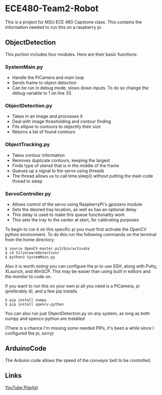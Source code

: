 # ECE480-Team2-Robot

This is a project for MSU ECE 480 Capstone class. This contains the information needed to run this on a raspberry pi.

## ObjectDetection

This portion includes four modules. Here are their basic functions:

### SystemMain.py
- Handle the PiCamera and main loop
- Sends frame to object detection
- Can be run in debug mode, slows down inputs. To do so change the debug variable to 1 on line 33.

### ObjectDetection.py
- Takes in an image and processes it
- Deal with image thresholding and contour finding
- Fits ellipse to contours to objectify their size
- Returns a list of found contours

### ObjectTracking.py
- Takes contour information
- Removes duplicate contours, keeping the largest
- Finds type of utensil that is in the middle of the frame
- Queues up a signal to the servo using threads
- The thread allows us to call time.sleep() without putting the main code thread to sleep

### ServoController.py
- Allows control of the servo using RaspberryPi's gpiozero module
- Sets the desired tray location, as well as has an optional delay
- This delay is used to make this queue functionality work
- This sets the tray to the center at start, for calibrating purposes

To begin to run it on this specific pi you must first activate the OpenCV python environment.
To do this run the following commands on the terminal from the home directory:

```{r, engine='pyhton', count_lines}
$ source OpenCV-master-pi3/bin/activate
$ cd SilverwareDetection/
$ python3 SystemMain.py
```

Also it is worth noting you can configure the pi to use SSH, along with Putty, XLaunch, and WinSCP. This may be
easier than using built in editors and the monitor to code on.

If you want to run this on your own pi all you need is a PiCamera, pi (preferably 4), and a few pip installs

```{r, engine='pyhton', count_lines}
$ pip install numpy
$ pip install opencv-python
```

You can also run just ObjectDetection.py on any system, as long as both numpy and opencv-python are installed

(There is a chance I'm missing some needed PIPs, it's been a while since I configured the pi, sorry)

## ArduinoCode

The Arduino code allows the speed of the conveyor belt to be controlled.

## Links
[YouTube Playlist](https://www.youtube.com/playlist?list=PLnDNTc2u1OkN70uiq_mDI1dUAa3VBpEik)



